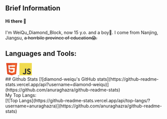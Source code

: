## Brief Information
#### Hi there 👋
I'm WeiQu_Diamond_Block, now 15 y.o. and a boy👻.
I come from Nanjing, Jiangsu, ~~a horrbile province of education😱.~~

## Languages and Tools:
<p align="left"><a href="" target="_blank"> <img src="https://raw.githubusercontent.com/devicons/devicon/ca28c779441053191ff11710fe24a9e6c23690d6/icons/html5/html5-original.svg" alt="" width="40" height="40"/> </a><a href="" target="_blank"> <img src="https://raw.githubusercontent.com/devicons/devicon/ca28c779441053191ff11710fe24a9e6c23690d6/icons/javascript/javascript-original.svg" alt="" width="40" height="40"/> </a>
<br>
## Github Stats
[![diamond-weiqu's GitHub stats](https://github-readme-stats.vercel.app/api?username=diamond-weiqu)](https://github.com/anuraghazra/github-readme-stats)<br>
My Top Langs:<br>
[![Top Langs](https://github-readme-stats.vercel.app/api/top-langs/?username=anuraghazra)](https://github.com/anuraghazra/github-readme-stats)
<!--
**diamond-weiqu/diamond-weiqu** is a ✨ _special_ ✨ repository because its `README.md` (this file) appears on your GitHub profile.

Here are some ideas to get you started:

- 🔭 I’m currently working on ...
- 🌱 I’m currently learning ...
- 👯 I’m looking to collaborate on ...
- 🤔 I’m looking for help with ...
- 💬 Ask me about ...
- 📫 How to reach me: ...
- 😄 Pronouns: ...
- ⚡ Fun fact: ...
-->
